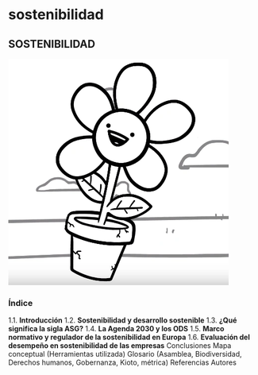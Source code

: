 # sostenibilidad

## SOSTENIBILIDAD

![flower](/img/Flower.png)
 
### Índice
 1.1. **Introducción**
 1.2. **Sostenibilidad y desarrollo sostenible**
 1.3. **¿Qué significa la sigla ASG?**
 1.4. **La Agenda 2030 y los ODS**
 1.5. **Marco normativo y regulador de la sostenibilidad en Europa**
 1.6. **Evaluación del desempeño en sostenibilidad de las empresas**
Conclusiones
Mapa conceptual (Herramientas utilizada)
Glosario (Asamblea, Biodiversidad, Derechos humanos, Gobernanza, Kioto, métrica)
Referencias
Autores
